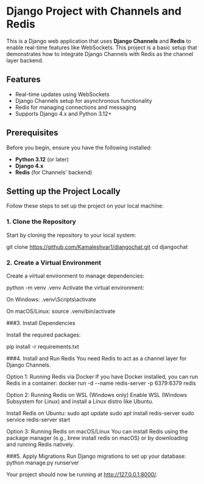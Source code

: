 # Django Project with Channels and Redis

This is a Django web application that uses **Django Channels** and **Redis** to enable real-time features like WebSockets. This project is a basic setup that demonstrates how to integrate Django Channels with Redis as the channel layer backend. 

## Features
- Real-time updates using WebSockets
- Django Channels setup for asynchronous functionality
- Redis for managing connections and messaging
- Supports Django 4.x and Python 3.12+

## Prerequisites

Before you begin, ensure you have the following installed:

- **Python 3.12** (or later)
- **Django 4.x**
- **Redis** (for Channels' backend)

## Setting up the Project Locally

Follow these steps to set up the project on your local machine:

### 1. Clone the Repository

Start by cloning the repository to your local system:

git clone https://github.com/Kamaleshvar1/djangochat.git
cd djangochat

### 2. Create a Virtual Environment
Create a virtual environment to manage dependencies:

python -m venv .venv
Activate the virtual environment:

On Windows:
.venv\Scripts\activate

On macOS/Linux:
source .venv/bin/activate

###3. Install Dependencies

Install the required packages:

pip install -r requirements.txt

###4. Install and Run Redis
You need Redis to act as a channel layer for Django Channels.

Option 1: Running Redis via Docker
If you have Docker installed, you can run Redis in a container:
docker run -d --name redis-server -p 6379:6379 redis

Option 2: Running Redis on WSL (Windows only)
Enable WSL (Windows Subsystem for Linux) and install a Linux distro like Ubuntu.

Install Redis on Ubuntu:
sudo apt update
sudo apt install redis-server
sudo service redis-server start

Option 3: Running Redis on macOS/Linux
You can install Redis using the package manager (e.g., brew install redis on macOS) or by downloading and running Redis natively.

###5. Apply Migrations
Run Django migrations to set up your database:
python manage.py runserver

Your project should now be running at http://127.0.0.1:8000/.





